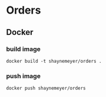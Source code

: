 # Orders

## Docker
### build image
```
docker build -t shaynemeyer/orders .
```
### push image
```
docker push shaynemeyer/orders
```